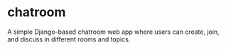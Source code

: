 # chatroom
A simple Django-based chatroom web app where users can create, join, and discuss in different rooms and topics.
